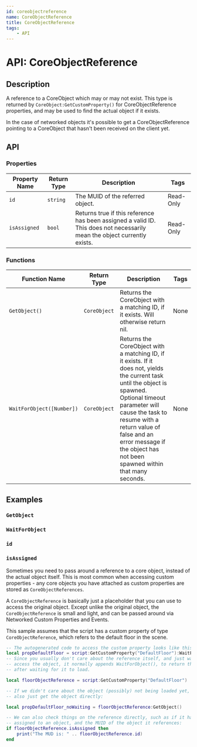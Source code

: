 ```yaml
---
id: coreobjectreference
name: CoreObjectReference
title: CoreObjectReference
tags:
    - API
---
```


# API: CoreObjectReference

## Description

A reference to a CoreObject which may or may not exist. This type is returned by `CoreObject:GetCustomProperty()` for CoreObjectReference properties, and may be used to find the actual object if it exists.

In the case of networked objects it's possible to get a CoreObjectReference pointing to a CoreObject that hasn't been received on the client yet.

## API

### Properties

| Property Name | Return Type | Description | Tags |
| -------- | ----------- | ----------- | ---- |
| `id` | `string` | The MUID of the referred object. | Read-Only |
| `isAssigned` | `bool` | Returns true if this reference has been assigned a valid ID. This does not necessarily mean the object currently exists. | Read-Only |

### Functions

| Function Name | Return Type | Description | Tags |
| -------- | ----------- | ----------- | ---- |
| `GetObject()` | `CoreObject` | Returns the CoreObject with a matching ID, if it exists. Will otherwise return nil. | None |
| `WaitForObject([Number])` | `CoreObject` | Returns the CoreObject with a matching ID, if it exists. If it does not, yields the current task until the object is spawned. Optional timeout parameter will cause the task to resume with a return value of false and an error message if the object has not been spawned within that many seconds. | None |

## Examples

### `GetObject`

### `WaitForObject`

### `id`

### `isAssigned`

Sometimes you need to pass around a reference to a core object, instead of the actual object itself. This is most common when accessing custom properties - any core objects you have attached as custom properties are stored as `CoreObjectReferences`.

A `CoreObjectReference` is basically just a placeholder that you can use to access the original object. Except unlike the original object, the `CoreObjectReference` is small and light, and can be passed around via Networked Custom Properties and Events.

This sample assumes that the script has a custom property of type `CoreObjectReference`, which refers to the default floor in the scene.

```lua
-- The autogenerated code to access the custom property looks like this:
local propDefaultFloor = script:GetCustomProperty("DefaultFloor"):WaitForObject()
-- Since you usually don't care about the reference itself, and just want to
-- access the object, it normally appends WaitForObject(), to return the object
-- after waiting for it to load.

local floorObjectReference = script:GetCustomProperty("DefaultFloor")

-- If we didn't care about the object (possibly) not being loaded yet, we could
-- also just get the object directly:

local propDefaultFloor_noWaiting = floorObjectReference:GetObject()

-- We can also check things on the reference directly, such as if it has been
-- assigned to an object, and the MUID of the object it references:
if floorObjectReference.isAssigned then
    print("The MUD is: " .. floorObjectReference.id)
end
```
